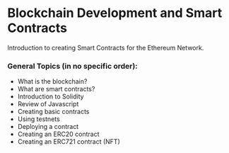 Blockchain Development and Smart Contracts
===========================================

Introduction to creating Smart Contracts for the Ethereum Network.

### General Topics (in no specific order):

- What is the blockchain?
- What are smart contracts?
- Introduction to Solidity
- Review of Javascript
- Creating basic contracts
- Using testnets
- Deploying a contract
- Creating an ERC20 contract
- Creating an ERC721 contract (NFT)